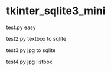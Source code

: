 # tkinter_sqlite3_mini
test.py    easy 

test2.py   textbox to sqlite  

test3.py   jpg to sqlite  

test4.py   jpg listbox  
 


